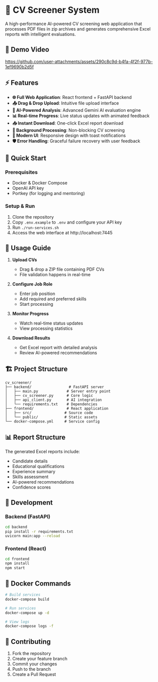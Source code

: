 # 🎯 CV Screener System

A high-performance AI-powered CV screening web application that processes PDF files in zip archives and generates comprehensive Excel reports with intelligent evaluations.

## 🎥 Demo Video

https://github.com/user-attachments/assets/290c8c9d-b4fa-4f2f-977b-1ef9690b2d5f


## ⚡ Features

- **🌐 Full Web Application**: React frontend + FastAPI backend
- **📤 Drag & Drop Upload**: Intuitive file upload interface
- **🤖 AI-Powered Analysis**: Advanced Gemini AI evaluation engine
- **📊 Real-time Progress**: Live status updates with animated feedback
- **📥 Instant Download**: One-click Excel report download
- **🔄 Background Processing**: Non-blocking CV screening
- **📱 Modern UI**: Responsive design with toast notifications
- **🛡️ Error Handling**: Graceful failure recovery with user feedback

## 🚀 Quick Start

### Prerequisites
- Docker & Docker Compose
- OpenAI API key
- Portkey (for logging and mentoring)

### Setup & Run
1. Clone the repository
2. Copy `.env.example` to `.env` and configure your API key
3. Run `./run-services.sh`
4. Access the web interface at http://localhost:7445

## 📖 Usage Guide

1. **Upload CVs**
   - Drag & drop a ZIP file containing PDF CVs
   - File validation happens in real-time

2. **Configure Job Role**
   - Enter job position
   - Add required and preferred skills
   - Start processing

3. **Monitor Progress**
   - Watch real-time status updates
   - View processing statistics

4. **Download Results**
   - Get Excel report with detailed analysis
   - Review AI-powered recommendations

## 🏗️ Project Structure

```
cv_screener/
├── backend/                 # FastAPI server
│   ├── main.py             # Server entry point
│   ├── cv_screener.py      # Core logic
│   ├── api_client.py       # AI integration
│   └── requirements.txt    # Dependencies
├── frontend/               # React application
│   ├── src/               # Source code
│   └── public/            # Static assets
└── docker-compose.yml     # Service config
```

## 📊 Report Structure

The generated Excel reports include:
- Candidate details
- Educational qualifications
- Experience summary
- Skills assessment
- AI-powered recommendations
- Confidence scores

## 🔧 Development

### Backend (FastAPI)
```bash
cd backend
pip install -r requirements.txt
uvicorn main:app --reload
```

### Frontend (React)
```bash
cd frontend
npm install
npm start
```

## 🐳 Docker Commands

```bash
# Build services
docker-compose build

# Run services
docker-compose up -d

# View logs
docker-compose logs -f
```

## 🤝 Contributing

1. Fork the repository
2. Create your feature branch
3. Commit your changes
4. Push to the branch
5. Create a Pull Request 
